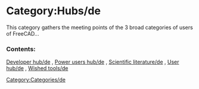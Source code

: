 # Category:Hubs/de
This category gathers the meeting points of the 3 broad categories of users of FreeCAD\...

### Contents:

[Developer hub/de](Developer_hub/de.md) , [Power users hub/de](Power_users_hub/de.md) , [Scientific literature/de](Scientific_literature/de.md) , [User hub/de](User_hub/de.md) , [Wished tools/de](Wished_tools/de.md)

[Category:Categories/de](Category:Categories/de.md)
